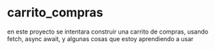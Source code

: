 # carrito_compras
en este proyecto se intentara construir una carrito de compras, usando fetch, async await, y algunas cosas que estoy aprendiendo a usar
